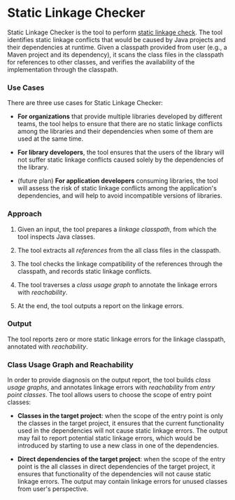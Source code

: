 Static Linkage Checker
======================

Static Linkage Checker is the tool to perform [static linkage check](
../library-best-practices/glossary.md#types-of-conflicts-and-compatibility#static-linkage-check).
The tool identifies static linkage conflicts that would be caused by Java projects and their
dependencies at runtime. Given a classpath provided from
user (e.g., a Maven project and its dependency), it scans the class files in the classpath
for references to other classes, and verifies the availability of the implementation through
the classpath.

### Use Cases

There are three use cases for Static Linkage Checker:

-  **For organizations** that provide multiple libraries developed by different teams,
  the tool helps to ensure that there are no static linkage conflicts among the libraries and their
  dependencies when some of them are used at the same time.

- **For library developers**, the tool ensures that the users of the library will not suffer
  static linkage conflicts caused solely by the dependencies of the library.

- (future plan) **For application developers** consuming libraries, the tool will
  assess the risk of static linkage conflicts among the application's dependencies, and will help
  to avoid incompatible versions of libraries.

### Approach

1. Given an input, the tool prepares a _linkage classpath_, from which the tool inspects Java
  classes.

2. The tool extracts all _references_ from the all class files in the classpath.

3. The tool checks the linkage compatibility of the references through the classpath, and records
  static linkage conflicts.
  
4. The tool traverses a _class usage graph_ to annotate the linkage errors with _reachability_.

5. At the end, the tool outputs a report on the linkage errors.

### Output

The tool reports zero or more static linkage errors for the linkage classpath, annotated
with _reachability_.

### Class Usage Graph and Reachability

In order to provide diagnosis on the output report, the tool builds _class usage graphs_,
and annotates linkage errors with _reachability_ from _entry point classes_.
The tool allows users to choose the scope of entry point classes:

  - **Classes in the target project**: when the scope of the entry point is only the classes in the
    target project, it ensures that the current functionality used in the dependencies will not
    cause static linkage errors.
    The output may fail to report potential static linkage errors, which would be introduced
    by starting to use a new class in one of the dependencies.

  - **Direct dependencies of the target project**: when the scope of the entry point is the all
    classes in direct dependencies of the target project, it ensures that functionality of the
    dependencies will not cause static linkage errors. The output may contain linkage errors for
    unused classes from user's perspective.

